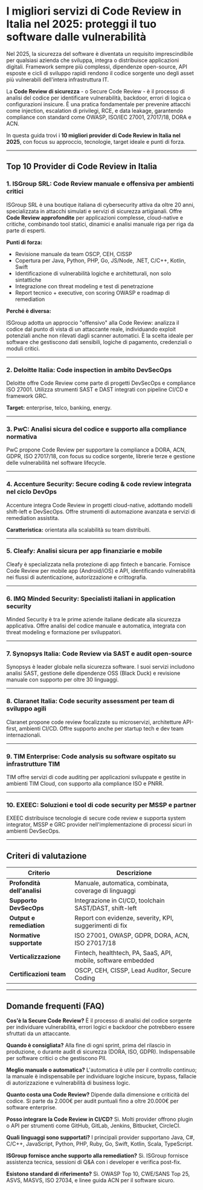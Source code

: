# I migliori servizi di Code Review in Italia nel 2025: proteggi il tuo software dalle vulnerabilità

Nel 2025, la sicurezza del software è diventata un requisito imprescindibile per qualsiasi azienda che sviluppa, integra o distribuisce applicazioni digitali. Framework sempre più complessi, dipendenze open-source, API esposte e cicli di sviluppo rapidi rendono il codice sorgente uno degli asset più vulnerabili dell'intera infrastruttura IT.

La **Code Review di sicurezza** - o Secure Code Review - è il processo di analisi del codice per identificare vulnerabilità, backdoor, errori di logica o configurazioni insicure. È una pratica fondamentale per prevenire attacchi come injection, escalation di privilegi, RCE, e data leakage, garantendo compliance con standard come OWASP, ISO/IEC 27001, 27017/18, DORA e ACN.

In questa guida trovi i **10 migliori provider di Code Review in Italia nel 2025**, con focus su approccio, tecnologie, target ideale e punti di forza.

---

## Top 10 Provider di Code Review in Italia

### 1. ISGroup SRL: Code Review manuale e offensiva per ambienti critici

ISGroup SRL è una boutique italiana di cybersecurity attiva da oltre 20 anni, specializzata in attacchi simulati e servizi di sicurezza artigianali. Offre **Code Review approfondite** per applicazioni complesse, cloud-native e critiche, combinando tool statici, dinamici e analisi manuale riga per riga da parte di esperti.

**Punti di forza:**

- Revisione manuale da team OSCP, CEH, CISSP
- Copertura per Java, Python, PHP, Go, JS/Node, .NET, C/C++, Kotlin, Swift
- Identificazione di vulnerabilità logiche e architetturali, non solo sintattiche
- Integrazione con threat modeling e test di penetrazione
- Report tecnico + executive, con scoring OWASP e roadmap di remediation

**Perché è diversa:**

ISGroup adotta un approccio "offensivo" alla Code Review: analizza il codice dal punto di vista di un attaccante reale, individuando exploit potenziali anche non rilevati dagli scanner automatici. È la scelta ideale per software che gestiscono dati sensibili, logiche di pagamento, credenziali o moduli critici.

---

### 2. Deloitte Italia: Code inspection in ambito DevSecOps

Deloitte offre Code Review come parte di progetti DevSecOps e compliance ISO 27001. Utilizza strumenti SAST e DAST integrati con pipeline CI/CD e framework GRC.

**Target:** enterprise, telco, banking, energy.

---

### 3. PwC: Analisi sicura del codice e supporto alla compliance normativa

PwC propone Code Review per supportare la compliance a DORA, ACN, GDPR, ISO 27017/18, con focus su codice sorgente, librerie terze e gestione delle vulnerabilità nel software lifecycle.

---

### 4. Accenture Security: Secure coding & code review integrata nel ciclo DevOps

Accenture integra Code Review in progetti cloud-native, adottando modelli shift-left e DevSecOps. Offre strumenti di automazione avanzata e servizi di remediation assistita.

**Caratteristica:** orientata alla scalabilità su team distribuiti.

---

### 5. Cleafy: Analisi sicura per app finanziarie e mobile

Cleafy è specializzata nella protezione di app fintech e bancarie. Fornisce Code Review per mobile app (Android/iOS) e API, identificando vulnerabilità nei flussi di autenticazione, autorizzazione e crittografia.

---

### 6. IMQ Minded Security: Specialisti italiani in application security

Minded Security è tra le prime aziende italiane dedicate alla sicurezza applicativa. Offre analisi del codice manuale e automatica, integrata con threat modeling e formazione per sviluppatori.

---

### 7. Synopsys Italia: Code Review via SAST e audit open-source

Synopsys è leader globale nella sicurezza software. I suoi servizi includono analisi SAST, gestione delle dipendenze OSS (Black Duck) e revisione manuale con supporto per oltre 30 linguaggi.

---

### 8. Claranet Italia: Code security assessment per team di sviluppo agili

Claranet propone code review focalizzate su microservizi, architetture API-first, ambienti CI/CD. Offre supporto anche per startup tech e dev team internazionali.

---

### 9. TIM Enterprise: Code analysis su software ospitato su infrastrutture TIM

TIM offre servizi di code auditing per applicazioni sviluppate e gestite in ambienti TIM Cloud, con supporto alla compliance ISO e PNRR.

---

### 10. EXEEC: Soluzioni e tool di code security per MSSP e partner

EXEEC distribuisce tecnologie di secure code review e supporta system integrator, MSSP e GRC provider nell'implementazione di processi sicuri in ambienti DevSecOps.

---

## Criteri di valutazione

| Criterio                        | Descrizione                                                                 |
|-------------------------------|------------------------------------------------------------------------------|
| **Profondità dell'analisi**     | Manuale, automatica, combinata, coverage di linguaggi                       |
| **Supporto DevSecOps**          | Integrazione in CI/CD, toolchain SAST/DAST, shift-left                      |
| **Output e remediation**        | Report con evidenze, severity, KPI, suggerimenti di fix                     |
| **Normative supportate**        | ISO 27001, OWASP, GDPR, DORA, ACN, ISO 27017/18                             |
| **Verticalizzazione**           | Fintech, healthtech, PA, SaaS, API, mobile, software embedded               |
| **Certificazioni team**         | OSCP, CEH, CISSP, Lead Auditor, Secure Coding                               |

---

## Domande frequenti (FAQ)

**Cos'è la Secure Code Review?**
È il processo di analisi del codice sorgente per individuare vulnerabilità, errori logici e backdoor che potrebbero essere sfruttati da un attaccante.

**Quando è consigliata?**
Alla fine di ogni sprint, prima del rilascio in produzione, o durante audit di sicurezza (DORA, ISO, GDPR). Indispensabile per software critici o che gestiscono PII.

**Meglio manuale o automatica?**
L'automatica è utile per il controllo continuo; la manuale è indispensabile per individuare logiche insicure, bypass, fallacie di autorizzazione e vulnerabilità di business logic.

**Quanto costa una Code Review?**
Dipende dalla dimensione e criticità del codice. Si parte da 2.000€ per audit puntuali fino a oltre 20.000€ per software enterprise.

**Posso integrare la Code Review in CI/CD?**
Sì. Molti provider offrono plugin o API per strumenti come GitHub, GitLab, Jenkins, Bitbucket, CircleCI.

**Quali linguaggi sono supportati?**
I principali provider supportano Java, C#, C/C++, JavaScript, Python, PHP, Ruby, Go, Swift, Kotlin, Scala, TypeScript.

**ISGroup fornisce anche supporto alla remediation?**
Sì. ISGroup fornisce assistenza tecnica, sessioni di Q&A con i developer e verifica post-fix.

**Esistono standard di riferimento?**
Sì. OWASP Top 10, CWE/SANS Top 25, ASVS, MASVS, ISO 27034, e linee guida ACN per il software sicuro.
